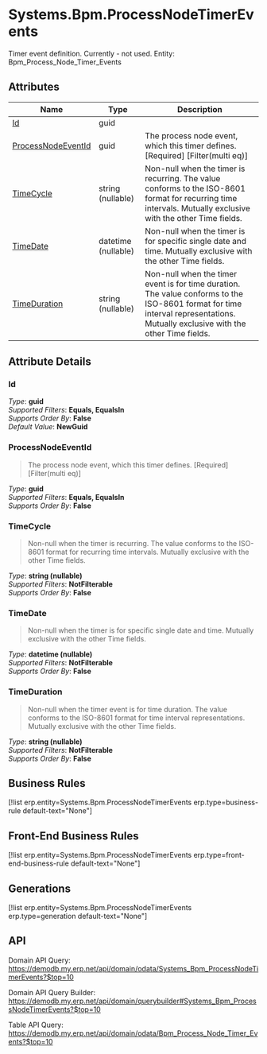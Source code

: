 # Systems.Bpm.ProcessNodeTimerEvents

Timer event definition. Currently - not used. Entity: Bpm_Process_Node_Timer_Events

## Attributes

| Name | Type | Description |
| ---- | ---- | --- |
| [Id](Systems.Bpm.ProcessNodeTimerEvents.md#Id) | guid |  
| [ProcessNodeEventId](Systems.Bpm.ProcessNodeTimerEvents.md#ProcessNodeEventId) | guid | The process node event, which this timer defines. [Required] [Filter(multi eq)] 
| [TimeCycle](Systems.Bpm.ProcessNodeTimerEvents.md#TimeCycle) | string (nullable) | Non-null when the timer is recurring. The value conforms to the ISO-8601 format for recurring time intervals. Mutually exclusive with the other Time fields. 
| [TimeDate](Systems.Bpm.ProcessNodeTimerEvents.md#TimeDate) | datetime (nullable) | Non-null when the timer is for specific single date and time. Mutually exclusive with the other Time fields. 
| [TimeDuration](Systems.Bpm.ProcessNodeTimerEvents.md#TimeDuration) | string (nullable) | Non-null when the timer event is for time duration. The value conforms to the ISO-8601 format for time interval representations. Mutually exclusive with the other Time fields. 


## Attribute Details

### Id

_Type_: **guid**  
_Supported Filters_: **Equals, EqualsIn**  
_Supports Order By_: **False**  
_Default Value_: **NewGuid**  

### ProcessNodeEventId

> The process node event, which this timer defines. [Required] [Filter(multi eq)]

_Type_: **guid**  
_Supported Filters_: **Equals, EqualsIn**  
_Supports Order By_: **False**  

### TimeCycle

> Non-null when the timer is recurring. The value conforms to the ISO-8601 format for recurring time intervals. Mutually exclusive with the other Time fields.

_Type_: **string (nullable)**  
_Supported Filters_: **NotFilterable**  
_Supports Order By_: **False**  

### TimeDate

> Non-null when the timer is for specific single date and time. Mutually exclusive with the other Time fields.

_Type_: **datetime (nullable)**  
_Supported Filters_: **NotFilterable**  
_Supports Order By_: **False**  

### TimeDuration

> Non-null when the timer event is for time duration. The value conforms to the ISO-8601 format for time interval representations. Mutually exclusive with the other Time fields.

_Type_: **string (nullable)**  
_Supported Filters_: **NotFilterable**  
_Supports Order By_: **False**  



## Business Rules

[!list erp.entity=Systems.Bpm.ProcessNodeTimerEvents erp.type=business-rule default-text="None"]

## Front-End Business Rules

[!list erp.entity=Systems.Bpm.ProcessNodeTimerEvents erp.type=front-end-business-rule default-text="None"]

## Generations

[!list erp.entity=Systems.Bpm.ProcessNodeTimerEvents erp.type=generation default-text="None"]

## API

Domain API Query:
<https://demodb.my.erp.net/api/domain/odata/Systems_Bpm_ProcessNodeTimerEvents?$top=10>

Domain API Query Builder:
<https://demodb.my.erp.net/api/domain/querybuilder#Systems_Bpm_ProcessNodeTimerEvents?$top=10>

Table API Query:
<https://demodb.my.erp.net/api/domain/odata/Bpm_Process_Node_Timer_Events?$top=10>

